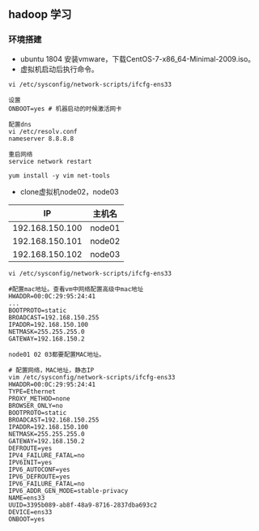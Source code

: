 ## hadoop 学习
### 环境搭建
- ubuntu 1804 安装vmware，下载CentOS-7-x86_64-Minimal-2009.iso。
- 虚拟机启动后执行命令。
```shell
vi /etc/sysconfig/network-scripts/ifcfg-ens33

设置
ONBOOT=yes # 机器启动的时候激活网卡

配置dns
vi /etc/resolv.conf
nameserver 8.8.8.8

重启网络
service network restart

yum install -y vim net-tools
```
- clone虚拟机node02，node03

|IP|主机名|
|----|-----|
|192.168.150.100|node01|
|192.168.150.101|node02|
|192.168.150.102|node03|

```shell
vi /etc/sysconfig/network-scripts/ifcfg-ens33

#配置mac地址。查看vm中网络配置高级中mac地址
HWADDR=00:0C:29:95:24:41
...
BOOTPROTO=static
BROADCAST=192.168.150.255
IPADDR=192.168.150.100
NETMASK=255.255.255.0
GATEWAY=192.168.150.2

node01 02 03都要配置MAC地址。

# 配置网络，MAC地址，静态IP
vim /etc/sysconfig/network-scripts/ifcfg-ens33
HWADDR=00:0C:29:95:24:41
TYPE=Ethernet
PROXY_METHOD=none
BROWSER_ONLY=no
BOOTPROTO=static
BROADCAST=192.168.150.255
IPADDR=192.168.150.100
NETMASK=255.255.255.0
GATEWAY=192.168.150.2
DEFROUTE=yes
IPV4_FAILURE_FATAL=no
IPV6INIT=yes
IPV6_AUTOCONF=yes
IPV6_DEFROUTE=yes
IPV6_FAILURE_FATAL=no
IPV6_ADDR_GEN_MODE=stable-privacy
NAME=ens33
UUID=3395b089-ab8f-48a9-8716-2837dba693c2
DEVICE=ens33
ONBOOT=yes
```
